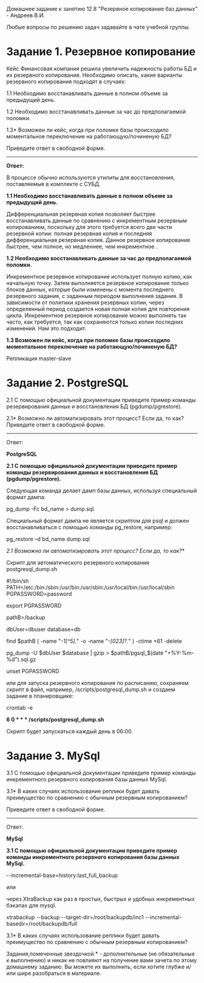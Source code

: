 Домашнее задание к занятию 12.8 "Резервное копирование баз данных" - Андреев В.И.

Любые вопросы по решению задач задавайте в чате учебной группы.

# Задание 1. Резервное копирование
Кейс
Финансовая компания решила увеличить надежность работы БД и их резервного копирования.
Необходимо описать, какие варианты резервного копирования подходят в случаях:

1.1 Необходимо восстанавливать данные в полном объеме за предыдущий день.

1.2 Необходимо восстанавливать данные за час до предполагаемой поломки.

1.3* Возможен ли кейс, когда при поломке базы происходило моментальное переключение на работающую/починеную БД?

Приведите ответ в свободной форме.
___
**Ответ:**

В процессе обычно используются утилиты для восстановления, поставляемые в комплекте с СУБД.

**1.1 Необходимо восстанавливать данные в полном объеме за предыдущий день.**
 
Дифференциальная резервная копия позволяет быстрее восстанавливать данные по сравнению с инкрементным резервным копированием, поскольку для этого требуется всего две части резервной копии: полная резервная копия и последняя дифференциальная резервная копия.
Данное резервное копирование быстрее, чем полное, но медленнее, чем инкрементное .
 
**1.2 Необходимо восстанавливать данные за час до предполагаемой поломки.**
 
Инкрементное резервное копирование использует полную копию, как начальную точку. Затем выполняется резервное копирование только блоков данных, которые были изменены с момента последнего резервного задания, с заданным периодом выполнения задания. В зависимости от политики хранения резервных копии, через определенный период создается новая полная копия для повторения цикла.
Инкрементное резервное копирование можно выполнять так часто, как требуется, так как сохраняются только копии последних изменений. Нам это подходит.
 
**1.3 Возможен ли кейс, когда при поломке базы происходило моментальное переключение на работающую/починеную БД?**
 
Репликация master-slave 
 
# Задание 2. PostgreSQL
2.1 С помощью официальной документации приведите пример команды резервирования данных и восстановления БД (pgdump/pgrestore).

2.1* Возможно ли автоматизировать этот процесс? Если да, то как?
Приведите ответ в свободной форме.
___
Ответ:

**PostgreSQL**

**2.1 С помощью официальной документации приведите пример команды резервирования данных и восстановления БД (pgdump/pgrestore).**

Следующая команда делает дамп базы данных, используя специальный формат дампа:

pg_dump -Fc bd_name > dump.sql

Специальный формат дампа не является скриптом для psql и должен восстанавливаться с помощью команды 
pg_restore, например:

pg_restore –d bd_name dump.sql

**2.1* Возможно ли автоматизировать этот процесс? Если да, то как?**

Скрипт для автоматического резервного копирования
postgresql_dump.sh
 
#!/bin/sh
PATH=/etc:/bin:/sbin:/usr/bin:/usr/sbin:/usr/local/bin:/usr/local/sbin
PGPASSWORD=password

export PGPASSWORD

pathB=/backup

dbUser=dbuser
database=db

find $pathB \( -name "*-1[^5].*" -o -name "*-[023]?.*" \) -ctime +61 -delete

pg_dump -U $dbUser $database | gzip > $pathB/pgsql_$(date "+%Y-%m-%d").sql.gz

unset PGPASSWORD

или для запуска резервного копирования по расписанию, сохраняем скрипт в файл, например, /scripts/postgresql_dump.sh и создаем задание в планировщике:

crontab -e

**6 0 * * * /scripts/postgresql_dump.sh**

Скрипт будет запускаться каждый день в 06:00.

# Задание 3. MySql

3.1 С помощью официальной документации приведите пример команды инкрементного резервного копирования базы данных MySql.

3.1* В каких случаях использование реплики будет давать преимущество по сравнению с обычным резервным копированием?

Приведите ответ в свободной форме.
___
Ответ:

**MySql**

**3.1 С помощью официальной документации приведите пример команды инкрементного резервного копирования базы данных MySql.**

--incremental-base=history:last_full_backup

или

через XtraBackup как раз в простых, быстрых и удобных инкрементных бэкапах для mysql.

xtrabackup --backup --target-dir=/root/backupdb/inc1 --incremental-basedir=/root/backupdb/full

3.1* В каких случаях использование реплики будет давать преимущество по сравнению с обычным резервным копированием?

Задания,помеченные звездочкой * - дополнительные (не обязательные к выполнению) и никак не повлияют на получение вами зачета по этому домашнему заданию. Вы можете их выполнить, если хотите глубже и/или шире разобраться в материале.

